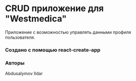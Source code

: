 CRUD приложение для "Westmedica"
=====================

Приложение с возможностью управлять данными профиля пользователя.

### Создано с помощью react-create-app

### Авторы
Abdusalymov Ildar
